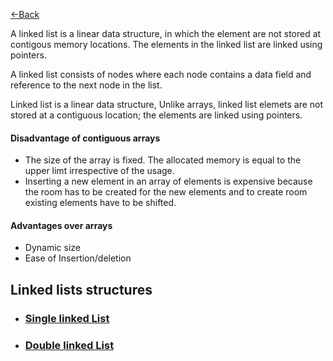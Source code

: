 [<-Back](../README.md)

A linked list is a linear data structure, in which the element are not stored at contigous memory locations. The elements in the linked list are linked using pointers.

A linked list consists of nodes where each node contains a data field and reference to the next node in the list.

Linked list is a linear data structure, Unlike arrays, linked list elemets are not stored at a contiguous location; the elements are linked using pointers.

#### Disadvantage of contiguous arrays
+ The size of the array is fixed. The allocated memory is equal to the upper limt irrespective of the usage.
+ Inserting a new element in an array of elements is expensive because the room has to be created for the new elements and to create room existing elements have to be shifted.

#### Advantages over arrays 
+ Dynamic size
+ Ease of Insertion/deletion

## Linked lists structures
+ ### [Single linked List](#Single-Linked-List)
+ ### [Double linked List](#Double-Linked-List)
